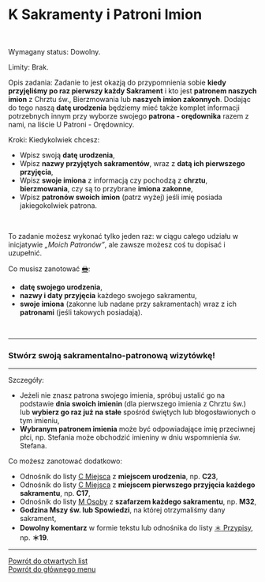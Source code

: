 # <span class="status status-list"><span class="status status-list">K</span> Sakramenty i Patroni Imion</span>
<br />

<span class="status status-title">Wymagany status:</span> Dowolny.
<br />

<span class="status status-title">Limity:</span> Brak.
<br />

<span class="status status-title">Opis zadania:</span> Zadanie to jest okazją do przypomnienia sobie **kiedy przyjęliśmy po raz pierwszy każdy Sakrament** i kto jest **patronem naszych imion** z Chrztu św., Bierzmowania lub **naszych imion zakonnych**. Dodając do tego naszą **datę urodzenia** będziemy mieć także komplet informacji potrzebnych innym przy wyborze swojego **patrona - orędownika** razem z nami, na liście <span class="status status-list"><span class="status status-red">U</span> Patroni - Orędownicy</span>.
<br />

<span class="status status-title">Kroki:</span> Kiedykolwiek chcesz:
- Wpisz swoją **datę urodzenia**,
- Wpisz **nazwy przyjętych sakramentów**, wraz z **datą ich pierwszego przyjęcia**,
- Wpisz **swoje imiona** z informacją czy pochodzą z **chrztu**, **bierzmowania**, czy są to przybrane **imiona zakonne**,
- Wpisz **patronów swoich imion** (patrz wyżej) jeśli imię posiada jakiegokolwiek patrona.
<br />

<span class="status status-title">To zadanie możesz wykonać tylko jeden raz:</span> w ciągu całego udziału w inicjatywie _„Moich Patronów”_, ale zawsze możesz coś tu dopisać i uzupełnić.
<br />

<span class="status status-title">Co musisz zanotować [🖶](wszystkie_materialy_do_pobrania.md#sakramenty-i-patroni-imion):</span>
- **datę swojego urodzenia**,
- **nazwy i daty przyjęcia** każdego swojego sakramentu,
- **swoje imiona** (zakonne lub nadane przy sakramentach) wraz z ich **patronami** (jeśli takowych posiadają).
<br />

---
### <div class="colored centered">Stwórz swoją sakramentalno-patronową wizytówkę!</div>

---
<span class="status status-title">Szczegóły:</span>
- Jeżeli nie znasz patrona swojego imienia, spróbuj ustalić go na podstawie **dnia swoich imienin** (dla pierwszego imienia z Chrztu św.) lub **wybierz go raz już na stałe** spośród świętych lub błogosławionych o tym imieniu,
- **Wybranym patronem imienia** może być odpowiadające imię przeciwnej płci, np. Stefania może obchodzić imieniny w dniu wspomnienia św. Stefana.

<span class="status status-title">Co możesz zanotować dodatkowo:</span>
- Odnośnik do listy [<span class="status status-list"><span class="status status-list">C</span> Miejsca</span>](miejsca.md) z **miejscem urodzenia**, np. **C23**,
- Odnośnik do listy [<span class="status status-list"><span class="status status-list">C</span> Miejsca</span>](miejsca.md) z **miejscem pierwszego przyjęcia każdego sakramentu**, np. **C17**,
- Odnośnik do listy [<span class="status status-list"><span class="status status-list">M</span> Osoby</span>](osoby.md) z **szafarzem każdego sakramentu**, np. **M32**,
- **Godzina Mszy św. lub Spowiedzi**, na której otrzymaliśmy dany sakrament,
- **Dowolny komentarz** w formie tekstu lub odnośnika do listy [<span class="status status-list"><span class="status status-list">＊</span> Przypisy</span>](przypisy.md), np. **＊19**.


---
[Powrót do otwartych list](jak_zaczac_czyli_o_otwartych_listach.md)  
[Powrót do głównego menu](index.md)
